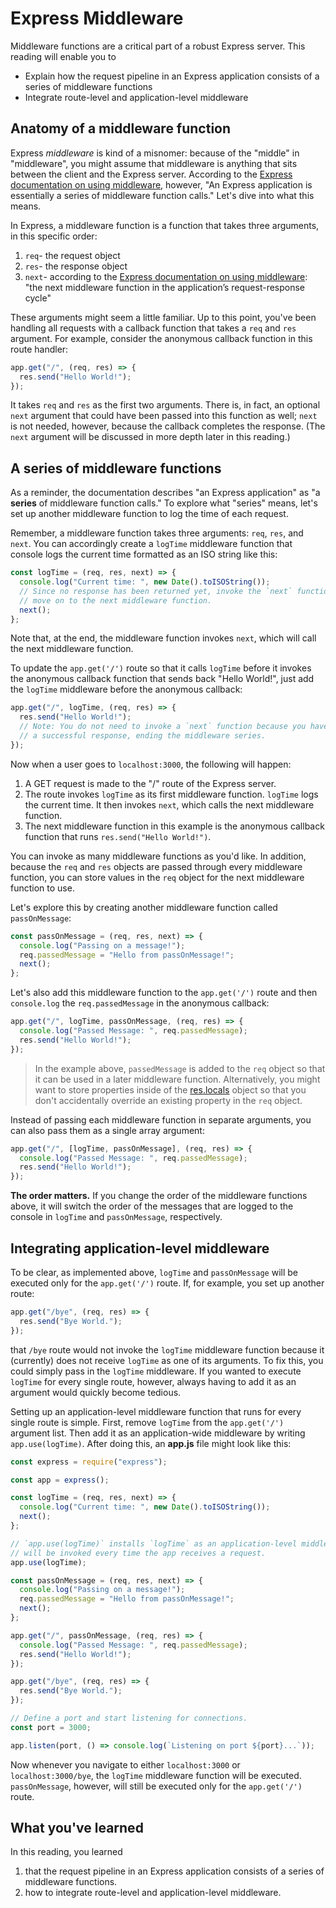# Express Middleware

Middleware functions are a critical part of a robust Express server. This
reading will enable you to

* Explain how the request pipeline in an Express application consists of
  a series of middleware functions
* Integrate route-level and application-level middleware

## Anatomy of a middleware function

Express _middleware_ is kind of a misnomer: because of the "middle" in
"middleware", you might assume that middleware is anything that sits between the
client and the Express server. According to the [Express documentation on using
middleware], however, "An Express application is essentially a series of
middleware function calls." Let's dive into what this means.

In Express, a middleware function is a function that takes three arguments, in
this specific order:

1. `req`- the request object
2. `res`- the response object
3. `next`- according to the [Express documentation on using middleware]: "the
   next middleware function in the application’s request-response cycle"

These arguments might seem a little familiar. Up to this point, you've been
handling all requests with a callback function that takes a `req` and `res`
argument. For example, consider the anonymous callback function in this route
handler:

```js
app.get("/", (req, res) => {
  res.send("Hello World!");
});
```

It takes `req` and `res` as the first two arguments. There is, in fact, an
optional `next` argument that could have been passed into this function as well;
`next` is not needed, however, because the callback completes the response. (The
`next` argument will be discussed in more depth later in this reading.)

## A series of middleware functions

As a reminder, the documentation describes "an Express application" as "a
**series** of middleware function calls." To explore what "series" means, let's
set up another middleware function to log the time of each request.

Remember, a middleware function takes three arguments: `req`, `res`, and `next`.
You can accordingly create a `logTime` middleware function that console logs the
current time formatted as an ISO string like this:

```js
const logTime = (req, res, next) => {
  console.log("Current time: ", new Date().toISOString());
  // Since no response has been returned yet, invoke the `next` function to
  // move on to the next middleware function.
  next();
};
```

Note that, at the end, the middleware function invokes `next`, which will
call the next middleware function.

To update the `app.get('/')` route so that it calls `logTime` before it invokes
the anonymous callback function that sends back "Hello World!", just add the
`logTime` middleware before the anonymous callback:

```js
app.get("/", logTime, (req, res) => {
  res.send("Hello World!");
  // Note: You do not need to invoke a `next` function because you have returned
  // a successful response, ending the middleware series.
});
```

Now when a user goes to `localhost:3000`, the following will happen:

1. A GET request is made to the "/" route of the Express server.
2. The route invokes `logTime` as its first middleware function. `logTime` logs
   the current time. It then invokes `next`, which calls the next
   middleware function.
3. The next middleware function in this example is the anonymous callback
   function that runs `res.send("Hello World!")`.

You can invoke as many middleware functions as you'd like. In addition, because
the `req` and `res` objects are passed through every middleware function, you
can store values in the `req` object for the next middleware function to use.

Let's explore this by creating another middleware function called
`passOnMessage`:

```js
const passOnMessage = (req, res, next) => {
  console.log("Passing on a message!");
  req.passedMessage = "Hello from passOnMessage!";
  next();
};
```

Let's also add this middleware function to the `app.get('/')` route and then
`console.log` the `req.passedMessage` in the anonymous callback:

```js
app.get("/", logTime, passOnMessage, (req, res) => {
  console.log("Passed Message: ", req.passedMessage);
  res.send("Hello World!");
});
```

> In the example above, `passedMessage` is added to the `req` object so that it
> can be used in a later middleware function. Alternatively, you might want to
> store properties inside of the [res.locals] object so that you don't
> accidentally override an existing property in the `req` object.

Instead of passing each middleware function in separate arguments, you can
also pass them as a single array argument:

```js
app.get("/", [logTime, passOnMessage], (req, res) => {
  console.log("Passed Message: ", req.passedMessage);
  res.send("Hello World!");
});
```

**The order matters.** If you change the order of the middleware functions
above, it will switch the order of the messages that are logged to the console
in `logTime` and `passOnMessage`, respectively.

## Integrating application-level middleware

To be clear, as implemented above, `logTime` and `passOnMessage` will be
executed only for the `app.get('/')` route. If, for example, you set up
another route:

```js
app.get("/bye", (req, res) => {
  res.send("Bye World.");
});
```

that `/bye` route would not invoke the `logTime` middleware function because it
(currently) does not receive `logTime` as one of its arguments. To fix this, you
could simply pass in the `logTime` middleware. If you wanted to execute
`logTime` for every single route, however, always having to add it as an
argument would quickly become tedious.

Setting up an application-level middleware function that runs for every single
route is simple. First, remove `logTime` from the `app.get('/')` argument list.
Then add it as an application-wide middleware by writing `app.use(logTime)`.
After doing this, an __app.js__ file might look like this:

```js
const express = require("express");

const app = express();

const logTime = (req, res, next) => {
  console.log("Current time: ", new Date().toISOString());
  next();
};

// `app.use(logTime)` installs `logTime` as an application-level middleware that
// will be invoked every time the app receives a request.
app.use(logTime);

const passOnMessage = (req, res, next) => {
  console.log("Passing on a message!");
  req.passedMessage = "Hello from passOnMessage!";
  next();
};

app.get("/", passOnMessage, (req, res) => {
  console.log("Passed Message: ", req.passedMessage);
  res.send("Hello World!");
});

app.get("/bye", (req, res) => {
  res.send("Bye World.");
});

// Define a port and start listening for connections.
const port = 3000;

app.listen(port, () => console.log(`Listening on port ${port}...`));
```

Now whenever you navigate to either `localhost:3000` or `localhost:3000/bye`,
the `logTime` middleware function will be executed. `passOnMessage`, however,
will still be executed only for the `app.get('/')` route.

## What you've learned

In this reading, you learned

1. that the request pipeline in an Express application consists of a series
   of middleware functions.
2. how to integrate route-level and application-level middleware.

[express documentation on using middleware]: https://expressjs.com/en/guide/using-middleware.html
[res.locals]: https://expressjs.com/en/4x/api.html#res.locals
